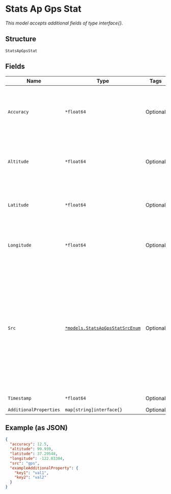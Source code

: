 
# Stats Ap Gps Stat

*This model accepts additional fields of type interface{}.*

## Structure

`StatsApGpsStat`

## Fields

| Name | Type | Tags | Description |
|  --- | --- | --- | --- |
| `Accuracy` | `*float64` | Optional | The estimated accuracy or accuracy of the GPS coordinates, measured in meters. |
| `Altitude` | `*float64` | Optional | The elevation of the AP above sea level, measured in meters. |
| `Latitude` | `*float64` | Optional | The geographic latitude of the AP, measured in degrees. |
| `Longitude` | `*float64` | Optional | The geographic longitude of the AP, measured in degrees. |
| `Src` | [`*models.StatsApGpsStatSrcEnum`](../../doc/models/stats-ap-gps-stat-src-enum.md) | Optional | The origin of the GPS data. enum: `gps`: from this device GPS estimates, `other_ap` from neighboring device GPS estimates. Note: API responses may return `other_aps` which should be treated as `other_ap` |
| `Timestamp` | `*float64` | Optional | Epoch (seconds) |
| `AdditionalProperties` | `map[string]interface{}` | Optional | - |

## Example (as JSON)

```json
{
  "accuracy": 12.5,
  "altitude": 99.939,
  "latitude": 37.29548,
  "longitude": -122.03304,
  "src": "gps",
  "exampleAdditionalProperty": {
    "key1": "val1",
    "key2": "val2"
  }
}
```

